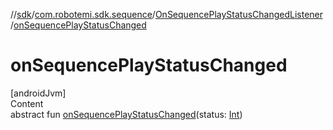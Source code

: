 //[sdk](../../../index.md)/[com.robotemi.sdk.sequence](../index.md)/[OnSequencePlayStatusChangedListener](index.md)/[onSequencePlayStatusChanged](on-sequence-play-status-changed.md)



# onSequencePlayStatusChanged  
[androidJvm]  
Content  
abstract fun [onSequencePlayStatusChanged](on-sequence-play-status-changed.md)(status: [Int](https://kotlinlang.org/api/latest/jvm/stdlib/kotlin/-int/index.html))  




